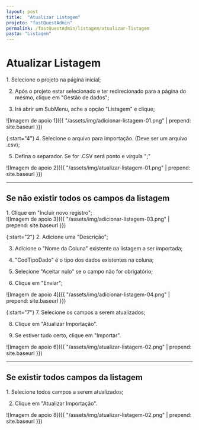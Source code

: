 ```yaml
---
layout: post
title:  "Atualizar Listagem"
projeto: "fastQuestAdmin"
permalink: /fastQuestAdmin/listagem/atualizar-listagem
pasta: "Listagem"
---
```

# Atualizar Listagem

<div class="row" markdown="1">
<div class="6u 12u$(small)" markdown="1">
1. Selecione o projeto na página inicial;

2. Após o projeto estar selecionado e ter redirecionado para a página do mesmo, clique em "Gestão de dados";

3. Irá abrir um SubMenu, ache a opção "Listagem" e clique;
</div>
<div class="6u 12u$(small)" markdown="1">
![Imagem de apoio 1]({{ "/assets/img/adicionar-listagem-01.png" | prepend: site.baseurl }})
</div>                               
</div>

<div class="row" markdown="1">
<div class="6u 12u$(small)" markdown="1">

{:start="4"}
4. Selecione o arquivo para importação. (Deve ser um arquivo .csv);

5. Defina o separador. Se for .CSV será ponto e vírgula ";"
</div>
<div class="6u 12u$(small)" markdown="1">
![Imagem de apoio 2]({{ "/assets/img/atualizar-listagem-01.png" | prepend: site.baseurl }})
</div>                               
</div>

---

## Se não existir todos os campos da listagem

<div class="row" markdown="1">
<div class="6u 12u$(small)" markdown="1">
1. Clique em "Incluir novo registro";
</div>
<div class="6u 12u$(small)" markdown="1">
![Imagem de apoio 3]({{ "/assets/img/adicionar-listagem-03.png" | prepend: site.baseurl }})
</div>                               
</div>


<div class="row" markdown="1">
<div class="6u 12u$(small)" markdown="1">

{:start="2"}
2. Adicione uma "Descrição";

3. Adicione o "Nome da Coluna" existente na listagem a ser importada;

4. "CodTipoDado" é o tipo dos dados existentes na coluna;

5. Selecione "Aceitar nulo" se o campo não for obrigatório;

6. Clique em "Enviar";
</div>
<div class="6u 12u$(small)" markdown="1">
![Imagem de apoio 4]({{ "/assets/img/adicionar-listagem-04.png" | prepend: site.baseurl }})
</div>                               
</div>

<div class="row" markdown="1">
<div class="6u 12u$(small)" markdown="1">

{:start="7"}
7. Selecione os campos a serem atualizados;

8. Clique em "Atualizar Importação".

9. Se estiver tudo certo, clique em "Importar".
</div>   
<div class="6u 12u$(small)" markdown="1">
![Imagem de apoio 6]({{ "/assets/img/atualizar-listagem-02.png" | prepend: site.baseurl }})
</div>                               
</div>

----

## Se existir todos campos da listagem

<div class="row" markdown="1">
<div class="6u 12u$(small)" markdown="1">
1. Selecione todos campos a serem atualizados;

2. Clique em "Atualizar Importação".
</div>   
<div class="6u 12u$(small)" markdown="1">
![Imagem de apoio 8]({{ "/assets/img/atualizar-listagem-02.png" | prepend: site.baseurl }})
</div>                             
</div>